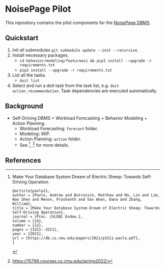 # NoisePage Pilot

This repository contains the pilot components for the [NoisePage DBMS](https://noise.page/).

## Quickstart

1. Init all submodules `git submodule update --init --recursive`.
2. Install necessary packages.
    - `cd behavior/modeling/featurewiz && pip3 install --upgrade -r requirements.txt`
    - `pip3 install --upgrade -r requirements.txt`
3. List all the tasks.
    - `doit list`
4. Select and run a doit task from the task list, e.g. `doit action_recommendation`.  Task dependencies are executed automatically.

## Background

- Self-Driving DBMS = Workload Forecasting + Behavior Modeling + Action Planning.
    - Workload Forecasting: `forecast` folder.
    - Modeling: WIP.
    - Action Planning: `action` folder.
    - See [^electricsheep], [^15799] for more details.

## References

[^electricsheep]: Make Your Database System Dream of Electric Sheep: Towards Self-Driving Operation.

    ```
    @article{pavlo21,
    author = {Pavlo, Andrew and Butrovich, Matthew and Ma, Lin and Lim, Wan Shen and Menon, Prashanth and Van Aken, Dana and Zhang, William},
    title = {Make Your Database System Dream of Electric Sheep: Towards Self-Driving Operation},
    journal = {Proc. {VLDB} Endow.},
    volume = {14},
    number = {12},
    pages = {3211--3221},
    year = {2021},
    url = {https://db.cs.cmu.edu/papers/2021/p3211-pavlo.pdf},
    }
    ```

[^15799]: https://15799.courses.cs.cmu.edu/spring2022/
